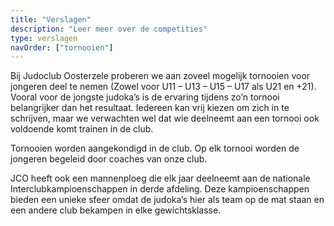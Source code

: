 ```yaml
---
title: "Verslagen"
description: "Leer meer over de competities"
type: verslagen
navOrder: ["tornooien"]
---
```


Bij Judoclub Oosterzele proberen we aan zoveel mogelijk tornooien voor jongeren deel te nemen (Zowel voor U11 – U13 – U15 – U17 als U21 en +21). Vooral voor de jongste judoka’s is de ervaring tijdens zo’n tornooi belangrijker dan het resultaat. Iedereen kan vrij kiezen om zich in te schrijven, maar we verwachten wel dat wie deelneemt aan een tornooi ook voldoende komt trainen in de club.

Tornooien worden aangekondigd in de club. Op elk tornooi worden de jongeren begeleid door coaches van onze club.

JCO heeft ook een mannenploeg die elk jaar deelneemt aan de nationale Interclubkampioenschappen in derde afdeling. Deze kampioenschappen bieden een unieke sfeer omdat de judoka’s hier als team op de mat staan en een andere club bekampen in elke gewichtsklasse.
